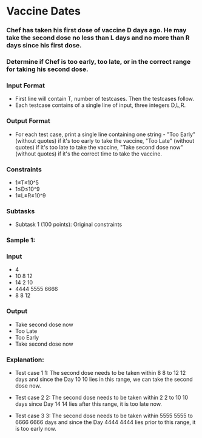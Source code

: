 # Vaccine Dates
### Chef has taken his first dose of vaccine D days ago. He may take the second dose no less than L days and no more than R days since his first dose.

### Determine if Chef is too early, too late, or in the correct range for taking his second dose.

### Input Format
- First line will contain T, number of testcases. Then the testcases follow.
- Each testcase contains of a single line of input, three integers D,L,R.

### Output Format
- For each test case, print a single line containing one string - "Too Early" (without quotes) if it's too early to take the vaccine, "Too Late" (without quotes) if it's too late to take the vaccine, "Take second dose now" (without quotes) if it's the correct time to take the vaccine.

### Constraints
- 1≤T≤10^5
- 1≤D≤10^9
- 1≤L≤R≤10^9
 
### Subtasks
- Subtask 1 (100 points): Original constraints

### Sample 1:
### Input
- 4
- 10 8 12 
- 14 2 10
- 4444 5555 6666 
- 8 8 12
### Output
- Take second dose now
- Too Late
- Too Early
- Take second dose now

### Explanation:
- Test case 
1
1: The second dose needs to be taken within 
8
8 to 
12
12 days and since the Day 
10
10 lies in this range, we can take the second dose now.

- Test case 
2
2: The second dose needs to be taken within 
2
2 to 
10
10 days since Day 
14
14 lies after this range, it is too late now.

- Test case 
3
3: The second dose needs to be taken within 
5555
5555 to 
6666
6666 days and since the Day 
4444
4444 lies prior to this range, it is too early now.